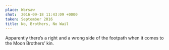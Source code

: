 ```yaml
---
place: Warsaw
shot:  2016-09-18 11:43:09 +0000
taken: September 2016
title: No, Brothers, No Wail
---
```


Apparently there’s a right and a wrong side of the footpath when it comes to the Moon Brothers’ kin.
